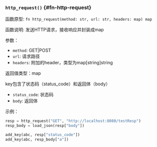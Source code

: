 ### `http_request()` {#fn-http-request}

函数原型: `fn http_request(method: str, url: str, headers: map) map`

函数说明: 发送HTTP请求，接收响应并封装成map

参数：

- `method`: GET|POST
- `url`: 请求路径
- `headers`: 附加的header，类型为map[string]string

返回值类型：map

key包含了状态码（status_code）和返回体（body）

- `status_code`: 状态码
- `body`: 返回体

示例：

```python
resp = http_request("GET", "http://localhost:8080/testResp")
resp_body = load_json(resp["body"])

add_key(abc, resp["status_code"])
add_key(abc, resp_body["a"])
```
